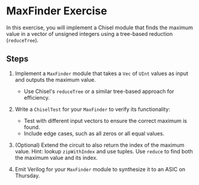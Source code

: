 # MaxFinder Exercise

In this exercise, you will implement a Chisel module that finds the maximum value in a vector of unsigned integers using a tree-based reduction (`reduceTree`).

## Steps

1. Implement a `MaxFinder` module that takes a `Vec` of `UInt` values as input and outputs the maximum value.
	- Use Chisel's `reduceTree` or a similar tree-based approach for efficiency.

2. Write a `ChiselTest` for your `MaxFinder` to verify its functionality:
	- Test with different input vectors to ensure the correct maximum is found.
	- Include edge cases, such as all zeros or all equal values.

3. (Optional) Extend the circuit to also return the index of the maximum value. Hint: lookup `zipWithIndex` and use tuples. Use `reduce` to find both the maximum value and its index.

4. Emit Verilog for your `MaxFinder` module to synthesize it to an ASIC on Thursday.